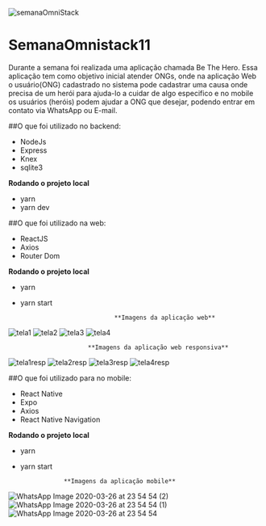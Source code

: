 ![semanaOmniStack](https://user-images.githubusercontent.com/56658900/77716585-4b3ccf80-6fbd-11ea-8cd0-b3876de9fa96.png)

# SemanaOmnistack11
Durante a semana foi realizada uma aplicação chamada Be The Hero. Essa aplicação tem como objetivo inicial atender ONGs, onde na aplicação Web o usuário(ONG) cadastrado no sistema pode cadastrar uma causa onde precisa de um herói para ajuda-lo a cuidar de algo especifico e no mobile os usuários (heróis) podem ajudar a ONG que desejar, podendo entrar em contato via WhatsApp ou E-mail.

##O que foi utilizado no backend:
- NodeJs
- Express
- Knex
- sqlite3

**Rodando o projeto local**
- yarn 
- yarn dev

##O que foi utilizado na web:
- ReactJS
- Axios
- Router Dom

**Rodando o projeto local**
- yarn 
- yarn start

                                **Imagens da aplicação web**
![tela1](https://user-images.githubusercontent.com/56658900/77717431-3bbe8600-6fbf-11ea-9fcd-5bd7e9420d19.png)
![tela2](https://user-images.githubusercontent.com/56658900/77717448-437e2a80-6fbf-11ea-97e1-e3bb55356e8c.png)
![tela3](https://user-images.githubusercontent.com/56658900/77717450-47aa4800-6fbf-11ea-8af1-fc42acb32a09.png)
![tela4](https://user-images.githubusercontent.com/56658900/77717460-4d079280-6fbf-11ea-81ad-7db960fb0578.png)

                          **Imagens da aplicação web responsiva**
![tela1resp](https://user-images.githubusercontent.com/56658900/77717910-55140200-6fc0-11ea-984e-2c39dd980c54.png)
![tela2resp](https://user-images.githubusercontent.com/56658900/77717917-59d8b600-6fc0-11ea-9943-b2d47a9ff618.png)
![tela3resp](https://user-images.githubusercontent.com/56658900/77717924-5e04d380-6fc0-11ea-84df-db12e7f479cb.png)
![tela4resp](https://user-images.githubusercontent.com/56658900/77717933-63621e00-6fc0-11ea-9c16-01bb36022e38.png)




##O que foi utilizado para no mobile:
- React Native
- Expo
- Axios
- React Native Navigation

**Rodando o projeto local**
- yarn 
- yarn start

                  **Imagens da aplicação mobile**
![WhatsApp Image 2020-03-26 at 23 54 54 (2)](https://user-images.githubusercontent.com/56658900/77717781-0fefd000-6fc0-11ea-8e30-186aad44c81c.jpeg)
![WhatsApp Image 2020-03-26 at 23 54 54 (1)](https://user-images.githubusercontent.com/56658900/77717802-19793800-6fc0-11ea-845a-d7c9f1e8c73a.jpeg)
![WhatsApp Image 2020-03-26 at 23 54 54](https://user-images.githubusercontent.com/56658900/77717811-21d17300-6fc0-11ea-94c0-aebc283b45a7.jpeg)


